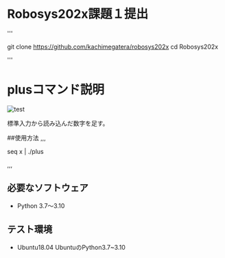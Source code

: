 # Robosys202x課題１提出

'''

git clone https://github.com/kachimegatera/robosys202x
cd Robosys202x

'''

# plusコマンド説明
![test](https://github.com/kachimegatera/robosys202x/actions/workflows/test.yml/badge.svg)

標準入力から読み込んだ数字を足す。

##使用方法
,,,

seq x | ./plus

,,,


## 必要なソフトウェア
* Python 3.7〜3.10

## テスト環境
* Ubuntu18.04 UbuntuのPython3.7~3.10


